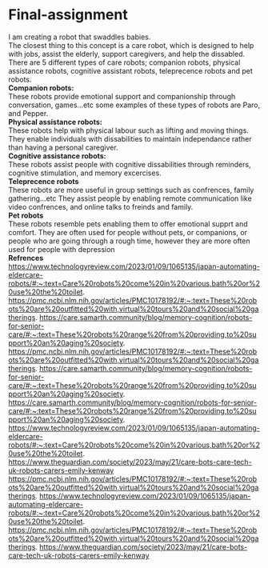# Final-assignment
I am creating a robot that swaddles babies.
<br/>The closest thing to this concept is a care robot, which is designed to help with jobs, assist the elderly, support caregivers, and help the dissabled. There are 5 different types of care robots; companion robots, physical assistance robots, cognitive assistant robots, teleprecence robots and pet robots.
<br/>**Companion robots:**
<br/>These robots provide emotional support and companionship through conversation, games...etc some examples of these types of robots are Paro, and Pepper.
<br/>**Physical assistance robots:**
<br/>These robots help with physical labour such as lifting and moving things. They enable individuals with dissabilities to maintain independance rather than having a personal caregiver.
<br/>**Cognitive assistance robots:**
<br/>These robots assist people with cognitive dissabilities through reminders, cognitive stimulation, and memory excercises.
<br/>**Teleprecence robots**
<br/>These robots are more useful in group settings such as confrences, family gathering...etc They assist people by enabling remote communication like video confrences, and online talks to freinds and family.
<br/>**Pet robots**
<br/> These robots resemble pets enabling them to offer emotional supprt and comfort. They are often used for people without pets, or companions, or people who are going through a rough time, however they are more often used for people with depression
<br/>**Refrences**
<br/>https://www.technologyreview.com/2023/01/09/1065135/japan-automating-eldercare-robots/#:~:text=Care%20robots%20come%20in%20various,bath%20or%20use%20the%20toilet.
https://pmc.ncbi.nlm.nih.gov/articles/PMC10178192/#:~:text=These%20robots%20are%20outfitted%20with,virtual%20tours%20and%20social%20gatherings.
https://care.samarth.community/blog/memory-cognition/robots-for-senior-care/#:~:text=These%20robots%20range%20from%20providing,to%20support%20an%20aging%20society.
https://pmc.ncbi.nlm.nih.gov/articles/PMC10178192/#:~:text=These%20robots%20are%20outfitted%20with,virtual%20tours%20and%20social%20gatherings.
https://care.samarth.community/blog/memory-cognition/robots-for-senior-care/#:~:text=These%20robots%20range%20from%20providing,to%20support%20an%20aging%20society.
https://care.samarth.community/blog/memory-cognition/robots-for-senior-care/#:~:text=These%20robots%20range%20from%20providing,to%20support%20an%20aging%20society.
https://www.technologyreview.com/2023/01/09/1065135/japan-automating-eldercare-robots/#:~:text=Care%20robots%20come%20in%20various,bath%20or%20use%20the%20toilet.
https://www.theguardian.com/society/2023/may/21/care-bots-care-tech-uk-robots-carers-emily-kenway
https://pmc.ncbi.nlm.nih.gov/articles/PMC10178192/#:~:text=These%20robots%20are%20outfitted%20with,virtual%20tours%20and%20social%20gatherings.
https://www.technologyreview.com/2023/01/09/1065135/japan-automating-eldercare-robots/#:~:text=Care%20robots%20come%20in%20various,bath%20or%20use%20the%20toilet.
https://pmc.ncbi.nlm.nih.gov/articles/PMC10178192/#:~:text=These%20robots%20are%20outfitted%20with,virtual%20tours%20and%20social%20gatherings.
https://www.theguardian.com/society/2023/may/21/care-bots-care-tech-uk-robots-carers-emily-kenway
